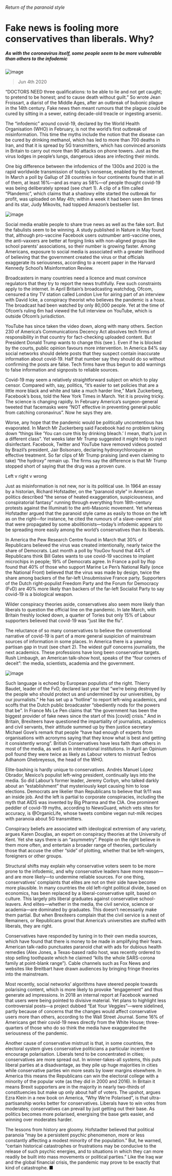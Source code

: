 ###### Return of the paranoid style
# Fake news is fooling more conservatives than liberals. Why? 
##### As with the coronavirus itself, some people seem to be more vulnerable than others to the infodemic 
![image](images/20200606_IRD001_0.jpg) 
> Jun 4th 2020 
“DOCTORS NEED three qualifications: to be able to lie and not get caught; to pretend to be honest; and to cause death without guilt.” So wrote Jean Froissart, a diarist of the Middle Ages, after an outbreak of bubonic plague in the 14th century. Fake news then meant rumours that the plague could be cured by sitting in a sewer, eating decade-old treacle or ingesting arsenic.
The “infodemic” around covid-19, declared by the World Health Organisation (WHO) in February, is not the world’s first outbreak of misinformation. This time the myths include the notion that the disease can be cured by drinking methanol, which has led to more than 700 deaths in Iran, and that it is spread by 5G transmitters, which has convinced arsonists in Britain to carry out more than 90 attacks on phone towers. Just as the virus lodges in people’s lungs, dangerous ideas are infecting their minds.

One big difference between the infodemics of the 1300s and 2020 is the rapid worldwide transmission of today’s nonsense, enabled by the internet. In March a poll by Gallup of 28 countries in four continents found that in all of them, at least 16%—and as many as 58%—of people thought covid-19 was being deliberately spread (see chart 1). A clip of a film called “Plandemic”, which claims that a shadowy elite started the outbreak for profit, was uploaded on May 4th; within a week it had been seen 8m times and its star, Judy Mikovits, had topped Amazon’s bestseller list.
![image](images/20200606_IRC805.png) 

Social media enable people to share true news as well as the fake sort. But the fabulists seem to be winning. A study published in Nature in May found that, although pro-vaccine Facebook users outnumber anti-vaccine ones, the anti-vaxxers are better at forging links with non-aligned groups like school parents’ associations, so their number is growing faster. Among Americans, exposure to social media is associated with a greater likelihood of believing that the government created the virus or that officials exaggerate its seriousness, according to a recent paper in the Harvard Kennedy School’s Misinformation Review.
Broadcasters in many countries need a licence and must convince regulators that they try to report the news truthfully. Few such constraints apply to the internet. In April Britain’s broadcasting watchdog, Ofcom, censured a tiny TV station called London Live for airing part of an interview with David Icke, a conspiracy theorist who believes the pandemic is a hoax. The broadcast had been watched by only 80,000 people. Yet at the time of Ofcom’s ruling 6m had viewed the full interview on YouTube, which is outside Ofcom’s jurisdiction.
YouTube has since taken the video down, along with many others. Section 230 of America’s Communications Decency Act absolves tech firms of responsibility in that country for fact-checking uploaded content. But President Donald Trump wants to change this (see ). Even if he is blocked by the courts, public opinion favours more intervention. In America 84% say social networks should delete posts that they suspect contain inaccurate information about covid-19. Half that number say they should do so without confirming the posts are false. Tech firms have thus begun to add warnings to false information and signposts to reliable sources.
Covid-19 may seem a relatively straightforward subject on which to play censor. Compared with, say, politics, “it’s easier to set policies that are a little more black and white and take a much harder line,” Mark Zuckerberg, Facebook’s boss, told the New York Times in March. Yet it is proving tricky. The science is changing rapidly. In February America’s surgeon-general tweeted that facemasks were “NOT effective in preventing general public from catching coronavirus”. Now he says they are.
Worse, any hope that the pandemic would be politically uncontentious has evaporated. In March Mr Zuckerberg said Facebook had no problem taking down “things like ‘You can cure this by drinking bleach.’ I mean, that’s just in a different class”. Yet weeks later Mr Trump suggested it might help to inject disinfectant. Facebook, Twitter and YouTube have removed videos posted by Brazil’s president, Jair Bolsonaro, declaring hydroxychloroquine an effective treatment. So far clips of Mr Trump praising (and even claiming to take) “the hydroxy” remain up. The firms say the difference is that Mr Trump stopped short of saying that the drug was a proven cure.
Left v right v wrong
Just as misinformation is not new, nor is its political use. In 1964 an essay by a historian, Richard Hofstadter, on the “paranoid style” in American politics described “the sense of heated exaggeration, suspiciousness, and conspiratorial fantasy” running through everything from 18th-century protests against the Illuminati to the anti-Masonic movement. Yet whereas Hofstadter argued that the paranoid style came as easily to those on the left as on the right—for instance, he cited the rumours of a slave-owners’ plot that were propagated by some abolitionists—today’s infodemic appears to be spreading more easily among the world’s conservatives than its liberals.
In America the Pew Research Centre found in March that 30% of Republicans believed the virus was created intentionally, nearly twice the share of Democrats. Last month a poll by YouGov found that 44% of Republicans think Bill Gates wants to use covid-19 vaccines to implant microchips in people; 19% of Democrats agree. In France a poll by Ifop found that 40% of those who support Marine Le Pen’s National Rally (once the National Front) believed that the virus was made by design, twice the share among backers of the far-left Unsubmissive France party. Supporters of the Dutch right-populist Freedom Party and the Forum for Democracy (FvD) are 40% more likely than backers of the far-left Socialist Party to say covid-19 is a biological weapon.
Wilder conspiracy theories aside, conservatives also seem more likely than liberals to question the official line on the pandemic. In late March, with Britain freshly locked down, a quarter of Tories but only 15% of Labour supporters believed that covid-19 was “just like the flu”.
The reluctance of so many conservatives to believe the conventional narrative of covid-19 is part of a more general suspicion of mainstream sources of information in some places. In America there is a yawning partisan gap in trust (see chart 2). The widest gulf concerns journalists, the next academics. These professions have long been conservative targets. Rush Limbaugh, an American talk-show host, speaks of the “four corners of deceit”: the media, scientists, academia and the government.
![image](images/20200606_IRC806.png) 

Such language is echoed by European populists of the right. Thierry Baudet, leader of the FvD, declared last year that “we’re being destroyed by the people who should protect us and undermined by our universities, by our journalists.” He has set up a “hotline” to report left-wing academics, and scoffs that the Dutch public broadcaster “obediently nods for the powers that be”. In France Ms Le Pen claims that “the government has been the biggest provider of fake news since the start of this [covid] crisis.” And in Britain, Brexiteers have questioned the impartiality of journalists, academics and civil servants, their attitude summed up by then justice secretary Michael Gove’s remark that people “have had enough of experts from organisations with acronyms saying that they know what is best and getting it consistently wrong”. British Conservatives have less faith than others in most of the media, as well as in international institutions. In April an Opinium poll found they were twice as likely as Labour voters to mistrust Tedros Adhanom Ghebreyesus, the head of the WHO.
Elite-bashing is hardly unique to conservatives. Andrés Manuel López Obrador, Mexico’s populist left-wing president, continually lays into the media. So did Labour’s former leader, Jeremy Corbyn, who talked darkly about an “establishment” that mysteriously kept causing him to lose elections. Democrats are likelier than Republicans to believe that 9/11 was an inside job. And the left is partial to corporate conspiracies, including the myth that AIDS was invented by Big Pharma and the CIA. One prominent peddler of covid-19 myths, according to NewsGuard, which vets sites for accuracy, is @OrganicLife, whose tweets combine vegan nut-milk recipes with paranoia about 5G transmitters.
Conspiracy beliefs are associated with ideological extremism of any variety, argues Karen Douglas, an expert on conspiracy theories at the University of Kent. Yet she says there is an “asymmetry”. People on the right believe in them more often, and entertain a broader range of theories, particularly those that accuse the other “side” of plotting, whether that be left-wingers, foreigners or other groups.
Structural shifts may explain why conservative voters seem to be more prone to the infodemic, and why conservative leaders have more reason—and are more likely—to undermine reliable sources. For one thing, conservatives’ complaints that elites are not on their side have become more plausible. In many countries the old left-right political divide, based on economics, has been replaced by a liberal-conservative split, based on culture. This largely pits liberal graduates against conservative school-leavers. And elites—whether in the media, the civil service, science or academia—are dominated by graduates. This doesn’t necessarily make them partial. But when Brexiteers complain that the civil service is a nest of Remainers, or Republicans growl that America’s universities are stuffed with liberals, they are right.
Conservatives have responded by tuning in to their own media sources, which have found that there is money to be made in amplifying their fears. American talk-radio punctuates paranoid chat with ads for dubious health remedies (Alex Jones, a Texas-based radio host, was recently ordered to stop selling toothpaste which he claimed “kills the whole SARS-corona family at point-blank range”). Cable channels such as Fox News and websites like Breitbart have drawn audiences by bringing fringe theories into the mainstream.
Most recently, social networks’ algorithms have steered people towards polarising content, which is more likely to provoke “engagement” and thus generate ad impressions. In 2018 an internal report at Facebook warned that users were being pointed to divisive material. Yet plans to highlight less controversial posts—a project dubbed “Eat Your Veggies”—were sidelined, partly because of concerns that the changes would affect conservative users more than others, according to the Wall Street Journal. Some 16% of Americans get their covid-19 news directly from the White House; three-quarters of those who do so think the media have exaggerated the seriousness of the pandemic.
Another cause of conservative mistrust is that, in some countries, the electoral system gives conservative politicians a particular incentive to encourage polarisation. Liberals tend to be concentrated in cities; conservatives are more spread out. In winner-takes-all systems, this puts liberal parties at a disadvantage, as they pile up huge majorities in cities while conservative parties win more seats by lower margins elsewhere. In America this means the Republicans can win the electoral college with a minority of the popular vote (as they did in 2000 and 2016). In Britain it means Brexit supporters are in the majority in nearly two-thirds of constituencies but make up only about half of voters. The upshot, argues Ezra Klein in a new book on America, “Why We’re Polarised”, is that ultra-partisanship works better for conservatives. Liberals have to win votes from moderates; conservatives can prevail by just getting out their base. As politics becomes more polarised, energising the base gets easier, and winning over moderates harder.
The lessons from history are gloomy. Hofstadter believed that political paranoia “may be a persistent psychic phenomenon, more or less constantly affecting a modest minority of the population.” But, he warned, “certain historical catastrophes or frustrations may be conducive to the release of such psychic energies, and to situations in which they can more readily be built into mass movements or political parties.” Like the Iraq war and the global financial crisis, the pandemic may prove to be exactly that kind of catastrophe. ■

